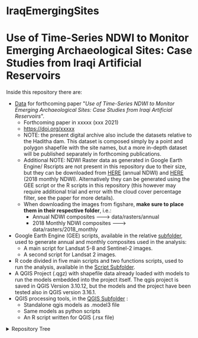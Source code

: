 # IraqEmergingSites
# Use of Time-Series NDWI to Monitor Emerging Archaeological Sites: Case Studies from Iraqi Artificial Reservoirs

Inside this repository there are:
* [Data](https://github.com/andreatitolo/IraqEmerginSites/tree/master/data) for forthcoming paper "*Use of Time-Series NDWI to Monitor Emerging Archaeological Sites: Case Studies from Iraqi Artificial Reservoirs*".
  * Forthcoming paper in xxxxx (xxx 2021)
  * https://doi.org/xxxxx
  * NOTE: the present digital archive  also  include the datasets relative to the Haditha dam. This dataset is composed simply by a point and polygon shapefile with the site names, but a more in-depth dataset will be published separately in forthcoming publications.
  * Additional NOTE: NDWI Raster data as generated in Google Earth Engine/ Rscripts are not present in this repository due to their size, but they can be downloaded from [HERE](https://figshare.com/s/9c749336fb27342a4f18) (annual NDWI) and [HERE](https://figshare.com/s/ff067df594ce72300409) (2018 monthly NDWI). Alternatively they can be generated using the GEE script or the R scripts in this repository (this however may require additional trial and error with the cloud cover percentage filter, see the paper for more details).
  * When downloading the images from figshare, **make sure to place them in their respective folder**, i.e.:
    * Annual NDWI composites ---> data/rasters/annual 
    * 2018 Monthly NDWI composites ---> data/rasters/2018_monthly
* Google Earth Engine (GEE) scripts, available in the relative [subfolder](https://github.com/andreatitolo/IraqEmerginSites/tree/master/code/GEE), used to generate annual and monthly composites used in the analysis:  
  * A main script for Landsat 5-8 and Sentinel-2 images.
  * A second script for Landsat 2 images.
* R code divided in five main scripts and two functions scripts, used to run the analysis, available in the [Script Subfolder](https://github.com/andreatitolo/IraqEmerginSites/tree/master/code/R).
* A QGIS Project (.qgz) with shapefile data already loaded with models to run the models embedded into the project itself. The qgis project is saved in QGIS Version 3.10.12, but the models and the project have been tested also in QGIS version 3.16.1.
* QGIS processing tools, in the [QGIS Subfolder](https://github.com/andreatitolo/IraqEmerginSites/tree/master/QGIS_models_scripts) :
  * Standalone qgis models as .model3 file
  * Same models as python scripts
  * An R script written for QGIS (.rsx file)

<details> 
  <summary>Repository Tree</summary> 

 (generated with https://github.com/xiaoluoboding/repository-tree)
 
```
├─ QGIS_models_scripts
│  ├─ Get Pixel Values (Two Raster Inputs).model3
│  ├─ Get Pixel Values (Two Raster Inputs).py
│  ├─ JoinZonalHistogramOutput.rsx
│  ├─ README.md
│  ├─ Reclassify and Get Zonal Histogram (Run as Batch).model3
│  └─ Reclassify and Get Zonal Histogram (Run as Batch).py
├─ code
│  ├─ GEE
│  │  ├─ 01-Landsat_annual_NDWI.js
│  │  ├─ 02-Landsat_2_NDWI.js
│  │  ├─ 03-Sentinel_annual_monthly_NDWI.js
│  │  └─ README.md
│  ├─ R
│  │  ├─ functions
│  │  │  ├─ get_pixel_values.R
│  │  │  └─ get_zonal_histo_pct.R
│  │  ├─ 00_rgee_NDWI.R
│  │  ├─ 01_rgee_NDWI_L2.R
│  │  ├─ 02_pixel_analysis.R
│  │  ├─ 03_zonal_histogram.R
│  │  ├─ 04_merge_zonal_histogram_results.R
│  └─ README.md
├─ data
│  ├─ rasters
│  │  ├─ 2018_monthly
│  │  │  ├─ reclassified
│  │     │  ├─ Reclassified monthly rasters.tif
│  │  │  └─ README.md
│  │  └─ annual
│  │     ├─ reclassified
│  │     │  ├─ Reclassified annual rasters.tif
│  │     └─ README.md
│  ├─ shp
│  │  ├─ study_area
│  │  │  ├─ haditha_study_area.shp
│  │  │  ├─ hamrin_study_area.shp
│  │  │  ├─ mosul_study_area.shp
│  │  ├─ sites_haditha_points.shp
│  │  ├─ sites_haditha_polys.shp
│  │  ├─ sites_hamrin_points.shp
│  │  ├─ sites_hamrin_polys.shp
│  │  ├─ sites_mosul_points.shp
│  │  ├─ sites_mosul_polys.shp
│  └─ README.md
├─ output
│  └─ shp
│     ├─ annual
│     │  └─ README.md
│     └─ monthly
│        └─ README.md
├─ .gitignore
├─ IraqEmergingSites.Rproj
├─ IraqEmergingSites.qgz
└─ README.md
```
</details>

